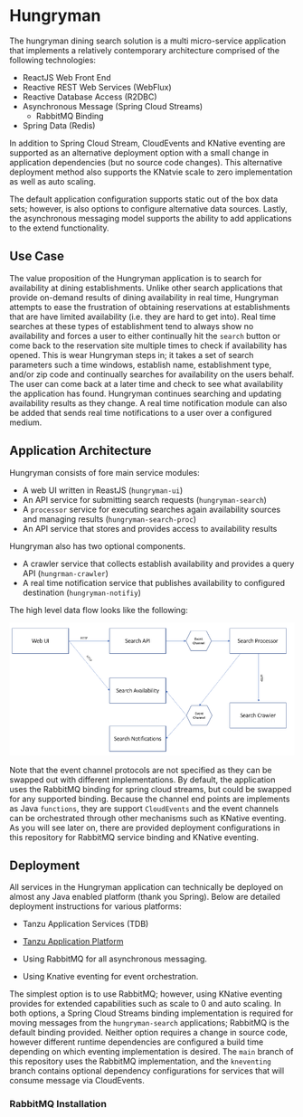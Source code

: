 # Hungryman
The hungryman dining search solution is a multi micro-service application that implements a relatively contemporary architecture comprised of the following technologies:

* ReactJS Web Front End
* Reactive REST Web Services (WebFlux)
* Reactive Database Access (R2DBC)
* Asynchronous Message (Spring Cloud Streams)
    * RabbitMQ Binding
* Spring Data (Redis)

In addition to Spring Cloud Stream, CloudEvents and KNative eventing are supported as an alternative deployment option with a small change in application dependencies (but no source code changes).  This alternative deployment method also supports the KNatvie scale to zero implementation as well as auto scaling. 

The default application configuration supports static out of the box data sets; however, is also options to configure alternative data sources.  Lastly, the asynchronous messaging model supports the ability to add applications to the extend functionality.

## Use Case
The value proposition of the Hungryman application is to search for availability at dining establishments.  Unlike other search applications that provide on-demand results of dining availability in real time, Hungryman attempts to ease the frustration of obtaining reservations at establishments that are have limited availability (i.e. they are hard to get into).  Real time searches at these types of establishment tend to always show no availability and forces a user to either continually hit the `search` button or come back to the reservation site multiple times to check if availability has opened.  This is wear Hungryman steps in; it takes a set of search parameters such a time windows, establish name, establishment type, and/or zip code and continually searches for availability on the users behalf.  The user can come back at a later time and check to see what availability the application has found.  Hungryman continues searching and updating availability results as they change.  A real time notification module can also be added that sends real time notifications to a user over a configured medium.

## Application Architecture

Hungryman consists of fore main service modules:

* A web UI written in ReastJS (`hungryman-ui`)
* An API service for submitting search requests (`hungryman-search`)
* A `processor` service for executing searches again availability sources and managing results (`hungryman-search-proc`)
* An API service that stores and provides access to availability results

Hungryman also has two optional components.

* A crawler service that collects establish availability and provides a query API (`hungrman-crawler`)
* A real time notification service that publishes availability to configured destination (`hungryman-notifiy`)

The high level data flow looks like the following:

![](doc/images/HungrymanHighLevelArch.png)

Note that the event channel protocols are not specified as they can be swapped out with different implementations.  By default, the application uses the RabbitMQ binding for spring cloud streams, but could be swapped for any supported binding.  Because the channel end points are implements as Java `functions`, they are support `CloudEvents` and the event channels can be orchestrated through other mechanisms such as KNative eventing.  As you will see later on, there are provided deployment configurations in this repository for RabbitMQ service binding and KNative eventing.

## Deployment

All services in the Hungryman application can technically be deployed on almost any Java enabled platform (thank you Spring).  Below are detailed deployment instructions for various platforms:

* Tanzu Application Services (TDB)
* [Tanzu Application Platform](doc/TAPDeployment.md)



* Using RabbitMQ for all asynchronous messaging.
* Using Knative eventing for event orchestration.

The simplest option is to use RabbitMQ; however, using KNative eventing provides for extended capabilities such as scale to 0 and auto scaling.  In both options, a Spring Cloud Streams binding implementation is required for moving messages from the `hungryman-search` applications; RabbitMQ is the default binding provided.  Neither option requires a change in source code, however different runtime dependencies are configured a build time depending on which eventing implementation is desired.  The `main` branch of this repository uses the RabbitMQ implementation, and the `kneventing` branch contains optional dependency configurations for services that will consume message via CloudEvents.

### RabbitMQ Installation

